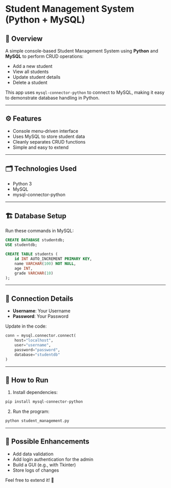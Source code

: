 # Student Management System (Python + MySQL)

## 📌 Overview

A simple console-based Student Management System using **Python** and **MySQL** to perform CRUD operations:

- Add a new student
- View all students
- Update student details
- Delete a student

This app uses `mysql-connector-python` to connect to MySQL, making it easy to demonstrate database handling in Python.

---

## ⚙️ Features

- Console menu-driven interface
- Uses MySQL to store student data
- Cleanly separates CRUD functions
- Simple and easy to extend

---

## 🗂️ Technologies Used

- Python 3
- MySQL
- mysql-connector-python

---

## 🏗️ Database Setup

Run these commands in MySQL:

```sql
CREATE DATABASE studentdb;
USE studentdb;

CREATE TABLE students (
    id INT AUTO_INCREMENT PRIMARY KEY,
    name VARCHAR(100) NOT NULL,
    age INT,
    grade VARCHAR(10)
);
```

---

## 🔑 Connection Details

- **Username**: Your Username
- **Password**: Your Password

Update in the code:

```python
conn = mysql.connector.connect(
    host="localhost",
    user="username",
    password="password",
    database="studentdb"
)
```

---

## 🚀 How to Run

1. Install dependencies:

```bash
pip install mysql-connector-python
```

2. Run the program:

```bash
python student_management.py
```

---

## 📌 Possible Enhancements

- Add data validation
- Add login authentication for the admin
- Build a GUI (e.g., with Tkinter)
- Store logs of changes

Feel free to extend it! 🚀

